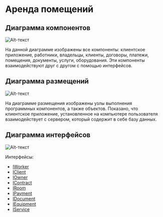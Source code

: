 # **Аренда помещений**
## Диаграмма компонентов
![Alt-текст](https://pp.userapi.com/c852320/v852320293/4c083/xLFEiNesGYE.jpg "Диаграмма компонентов")

На данной диаграмме изображены все компоненты: клиентское приложение, работники, владельцы, клиенты, договоры, платежи, помещения, документы, услуги, оборудования. Эти компоненты взаимодействуют друг с другом с помощью интерфейсов. 
  
## Диаграмма размещений
![Alt-текст](https://pp.userapi.com/c852320/v852320293/4c076/T2yTGQgqaGo.jpg "Диаграмма размещения")

На диаграмме размещения изображены узлы выполнения программных компонентов, а также объектов. Показано, что клиентское приложение, установленное на компьютере пользователя взаимодействует с сервером, который содержит в себе базу данных.

## Диаграмма интерфейсов
![Alt-текст](https://pp.userapi.com/c852320/v852320293/4c0ab/m5h2YQ5HqTQ.jpg "Диаграмма интерфейсов")

Интерфейсы:
* [IWorker](https://github.com/AlinaYuryeva/RoomRental/blob/master/docs/IWorker.md "Интерфейс IWorker")
* [IClient](https://github.com/AlinaYuryeva/RoomRental/blob/master/docs/IClient.md "Интерфейс IClient")
* [IOwner](https://github.com/AlinaYuryeva/RoomRental/blob/master/docs/IOwner.md "Интерфейс IOwner")
* [IContract](https://github.com/AlinaYuryeva/RoomRental/blob/master/docs/IContract.md "Интерфейс IContract")
* [IRoom](https://github.com/AlinaYuryeva/RoomRental/blob/master/docs/IRoom.md "Интерфейс IRoom")
* [IPayment](https://github.com/AlinaYuryeva/RoomRental/blob/master/docs/IPayment.md "Интерфейс IPayment")
* [IDocument](https://github.com/AlinaYuryeva/RoomRental/blob/master/docs/IDocument.md "Интерфейс IDocument")
* [IEquipment](https://github.com/AlinaYuryeva/RoomRental/blob/master/docs/IEquipment.md "Интерфейс IEquipment")
* [IService](https://github.com/AlinaYuryeva/RoomRental/blob/master/docs/IService.md "Интерфейс IService")